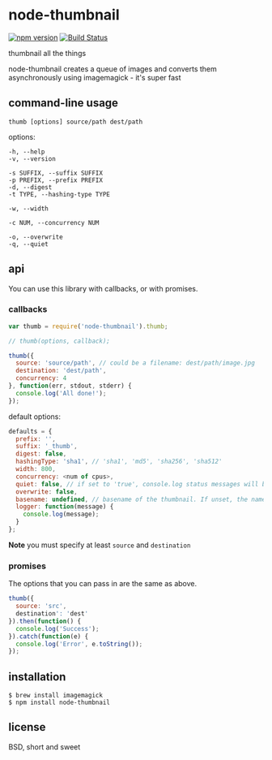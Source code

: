 node-thumbnail
==============

[![npm version](https://badge.fury.io/js/node-thumbnail.svg)](https://badge.fury.io/js/node-thumbnail) [![Build Status](https://travis-ci.org/honza/node-thumbnail.svg?branch=master)](https://travis-ci.org/honza/node-thumbnail)

thumbnail all the things

node-thumbnail creates a queue of images and converts them asynchronously using
imagemagick - it's super fast

command-line usage
------------------

    thumb [options] source/path dest/path

options:

    -h, --help
    -v, --version

    -s SUFFIX, --suffix SUFFIX
    -p PREFIX, --prefix PREFIX
    -d, --digest
    -t TYPE, --hashing-type TYPE

    -w, --width

    -c NUM, --concurrency NUM

    -o, --overwrite
    -q, --quiet

api
---

You can use this library with callbacks, or with promises.

### callbacks

```js
var thumb = require('node-thumbnail').thumb;

// thumb(options, callback);

thumb({
  source: 'source/path', // could be a filename: dest/path/image.jpg
  destination: 'dest/path',
  concurrency: 4
}, function(err, stdout, stderr) {
  console.log('All done!');
});
```

default options:

```js
defaults = {
  prefix: '',
  suffix: '_thumb',
  digest: false,
  hashingType: 'sha1', // 'sha1', 'md5', 'sha256', 'sha512'
  width: 800,
  concurrency: <num of cpus>,
  quiet: false, // if set to 'true', console.log status messages will be supressed
  overwrite: false,
  basename: undefined, // basename of the thumbnail. If unset, the name of the source file is used as basename.
  logger: function(message) {
    console.log(message);
  }
};
```

**Note** you must specify at least `source` and `destination`

### promises

The options that you can pass in are the same as above.

```js
thumb({
  source: 'src',
  destination': 'dest'
}).then(function() {
  console.log('Success');
}).catch(function(e) {
  console.log('Error', e.toString());
});
```

installation
------------

    $ brew install imagemagick
    $ npm install node-thumbnail

license
-------

BSD, short and sweet
